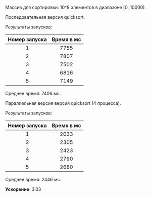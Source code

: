 Массив для сортировки: 10^8 элементов в диапазоне [0, 10000).

Последовательная версия quicksort.

Результаты запусков:

| Номер запуска | Время в мс |
|:-------------:|:----------:|
| 1 | 7755 |
| 2 | 7807 |
| 3 | 7502 |
| 4 | 6816 |
| 5 | 7149 |

Среднее время: 7406 мс.

Параллельная версия версия quicksort (4 процесса).

Результаты запусков:

| Номер запуска | Время в мс |
|:-------------:|:----------:|
| 1 | 2033 |
| 2 | 2305 |
| 3 | 2423 |
| 4 | 2790 |
| 5 | 2680 |

Среднее время: 2446 мс.

**Ускорение**: 3.03